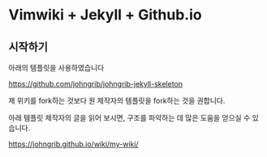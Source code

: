 # Vimwiki + Jekyll + Github.io

## 시작하기

아래의 템플릿을 사용하였습니다

https://github.com/johngrib/johngrib-jekyll-skeleton

제 위키를 fork하는 것보다 원 제작자의 템플릿을 fork하는 것을 권합니다.

아래 템플릿 제작자의 글을 읽어 보시면, 구조를 파악하는 데 많은 도움을 얻으실 수 있습니다.

https://johngrib.github.io/wiki/my-wiki/

